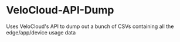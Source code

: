 # VeloCloud-API-Dump
Uses VeloCloud's API to dump out a bunch of CSVs containing all the edge/app/device usage data
